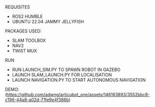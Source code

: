 REQUISITES
- ROS2 HUMBLE
- UBUNTU 22.04 JAMMY JELLYFISH

PACKAGES USED:
- SLAM TOOLBOX
- NAV2
- TWIST MUX

RUN
- RUN LAUNCH_SIM.PY TO SPAWN ROBOT IN GAZEBO 
- LAUNCH SLAM_LAUNCH.PY FOR LOCALISATION
- LAUNCH NAVIGATION.PY TO START AUTONOMOUS NAVIGATION

DEMO:
(https://github.com/adwng/articubot_one/assets/146163893/3552bbc8-c196-44a8-a02d-71fe9e4f386b)

